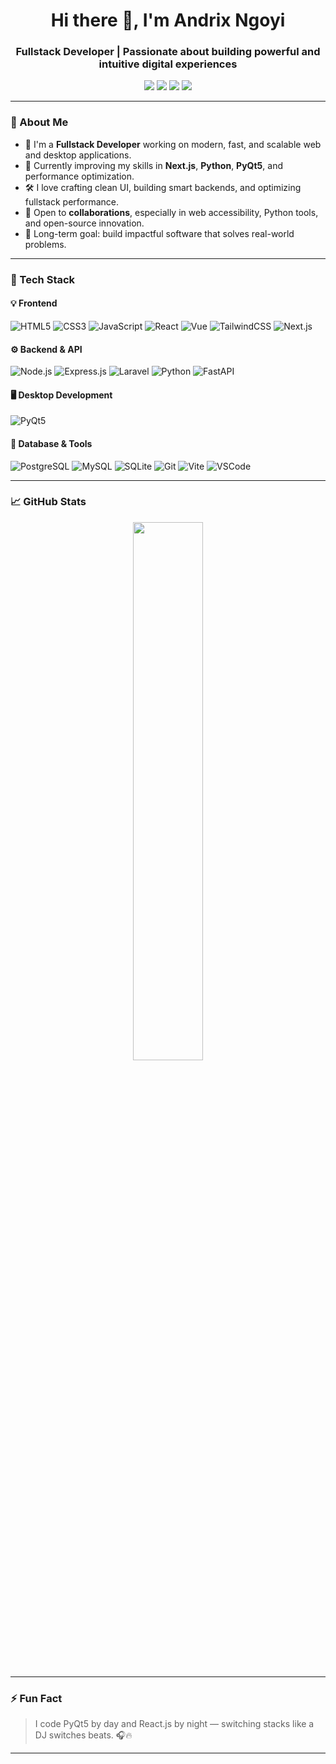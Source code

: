 <h1 align="center">Hi there 👋, I'm Andrix Ngoyi</h1>
<h3 align="center">Fullstack Developer | Passionate about building powerful and intuitive digital experiences</h3>

<p align="center">
  <a href="https://andrixngoyi.vercel.app" target="_blank"><img src="https://img.shields.io/badge/Portfolio-%23000000.svg?style=for-the-badge&logo=firefox&logoColor=white"/></a>
  <a href="mailto:andrixngoyi243@gmail.com"><img src="https://img.shields.io/badge/Email-%23D14836.svg?style=for-the-badge&logo=gmail&logoColor=white"/></a>
  <a href="https://www.linkedin.com/in/andrix-ngoyi-469662321" target="_blank"><img src="https://img.shields.io/badge/LinkedIn-%230077B5.svg?style=for-the-badge&logo=linkedin&logoColor=white"/></a>
  <a href="https://github.com/AndrixNg1" target="_blank"><img src="https://img.shields.io/badge/GitHub-%23121011.svg?style=for-the-badge&logo=github&logoColor=white"/></a>
</p>

---

### 🚀 About Me

- 🧠 I'm a **Fullstack Developer** working on modern, fast, and scalable web and desktop applications.
- 🌱 Currently improving my skills in **Next.js**, **Python**, **PyQt5**, and performance optimization.
- 🛠️ I love crafting clean UI, building smart backends, and optimizing fullstack performance.
- 🤝 Open to **collaborations**, especially in web accessibility, Python tools, and open-source innovation.
- 🎯 Long-term goal: build impactful software that solves real-world problems.

---

### 🧠 Tech Stack

#### 💡 Frontend
![HTML5](https://img.shields.io/badge/HTML5-E34F26?style=flat&logo=html5&logoColor=white)
![CSS3](https://img.shields.io/badge/CSS3-1572B6?style=flat&logo=css3&logoColor=white)
![JavaScript](https://img.shields.io/badge/JavaScript-F7DF1E?style=flat&logo=javascript&logoColor=black)
![React](https://img.shields.io/badge/React-20232A?style=flat&logo=react&logoColor=61DAFB)
![Vue](https://img.shields.io/badge/Vue.js-35495E?style=flat&logo=vue.js&logoColor=4FC08D)
![TailwindCSS](https://img.shields.io/badge/TailwindCSS-06B6D4?style=flat&logo=tailwind-css&logoColor=white)
![Next.js](https://img.shields.io/badge/Next.js-000000?style=flat&logo=next.js&logoColor=white)

#### ⚙️ Backend & API
![Node.js](https://img.shields.io/badge/Node.js-339933?style=flat&logo=nodedotjs&logoColor=white)
![Express.js](https://img.shields.io/badge/Express.js-000000?style=flat&logo=express&logoColor=white)
![Laravel](https://img.shields.io/badge/Laravel-FF2D20?style=flat&logo=laravel&logoColor=white)
![Python](https://img.shields.io/badge/Python-3776AB?style=flat&logo=python&logoColor=white)
![FastAPI](https://img.shields.io/badge/FastAPI-005571?style=flat&logo=fastapi)

#### 🖥️ Desktop Development
![PyQt5](https://img.shields.io/badge/PyQt5-41CD52?style=flat&logo=python&logoColor=white)

#### 🧩 Database & Tools
![PostgreSQL](https://img.shields.io/badge/PostgreSQL-336791?style=flat&logo=postgresql&logoColor=white)
![MySQL](https://img.shields.io/badge/MySQL-4479A1?style=flat&logo=mysql&logoColor=white)
![SQLite](https://img.shields.io/badge/SQLite-003B57?style=flat&logo=sqlite&logoColor=white)
![Git](https://img.shields.io/badge/Git-F05032?style=flat&logo=git&logoColor=white)
![Vite](https://img.shields.io/badge/Vite-646CFF?style=flat&logo=vite&logoColor=white)
![VSCode](https://img.shields.io/badge/VSCode-007ACC?style=flat&logo=visual-studio-code&logoColor=white)

---

### 📈 GitHub Stats

<p align="center">
  <img src="https://github-readme-stats.vercel.app/api?username=AndrixNg1&show_icons=true&theme=radical" width="47%" />
</p>

---

### ⚡ Fun Fact

> I code PyQt5 by day and React.js by night — switching stacks like a DJ switches beats. 🎧🔥

---


